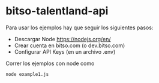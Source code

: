 # bitso-talentland-api

Para usar los ejemplos hay que seguir los siguientes pasos:

- Descargar Node https://nodejs.org/en/
- Crear cuenta en bitso.com (o dev.bitso.com)
- Configurar API Keys (en un archivo .env)

Correr los ejemplos con node como 

`node example1.js`

